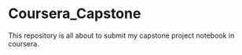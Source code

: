 # Coursera_Capstone
This repository is all about to submit my capstone project notebook in coursera.
